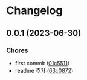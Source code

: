 # Changelog

## 0.0.1 (2023-06-30)


### Chores

* first commit ([01c5511](https://github.com/jkas2016/dynamodb-csv-converter/commit/01c55112c72bb84c097f50cf7052476e3776c832))
* readme 추가 ([63c0872](https://github.com/jkas2016/dynamodb-csv-converter/commit/63c08727baf1e14597969c540824bac2a9c982bb))